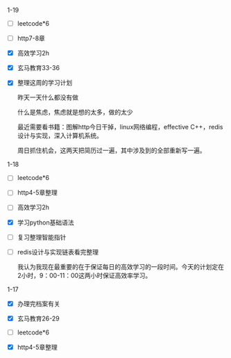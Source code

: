 1-19

- [ ] leetcode*6

- [ ] http7-8章

- [x] 高效学习2h

- [x] 玄马教育33-36

- [x] 整理这周的学习计划

  昨天一天什么都没有做

  什么是焦虑，焦虑就是想的太多，做的太少
  
  最近需要看书籍：图解http今日干掉，linux网络编程，effective C++，redis设计与实现，深入计算机系统。
  
  周日抓住机会，这两天把简历过一遍，其中涉及到的全部重新写一遍。

1-18

- [ ] leetcode*6

- [ ] http4-5章整理

- [ ] 高效学习2h

- [x] 学习python基础语法

- [ ] 复习整理智能指针

- [ ] redis设计与实现链表看完整理

  我认为我现在最重要的在于保证每日的高效学习的一段时间。今天的计划定在2小时，9：00-11：00这两小时保证高效率学习。

1-17

- [x] 办理完档案有关

- [x] 玄马教育26-29

- [ ] leetcode*6

- [x] http4-5章整理

  

